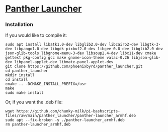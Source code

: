 # [Panther Launcher](https://github.com/phoenixbyrd/panther_launcher.git)

### Installation
If you would like to compile it:
```
sudo apt install libatk1.0-dev libglib2.0-dev libcairo2-dev libgtk-3-dev libpango1.0-dev libgdk-pixbuf2.0-dev libgee-0.8-dev libglib2.0-dev json-glib-tools libgnome-menu-3-dev libsoup2.4-dev libx11-dev cmake gettext pkg-config gcc make gnome-icon-theme valac-0.26 libjson-glib-dev libpanel-applet-dev libmate-panel-applet-dev
git clone https://github.com/phoenixbyrd/panther_launcher.git
cd panther_launcher
mkdir install
cd install
cmake .. -DCMAKE_INSTALL_PREFIX=/usr  
make
sudo make install
```
Or, if you want the .deb file:
```
wget https://github.com/chunky-milk/pi-bashscripts-files/raw/main/panther_launcher/panther-launcher_armhf.deb
sudo apt --fix-broken -y ./panther-launcher_armhf.deb
rm panther-launcher_armhf.deb
```
